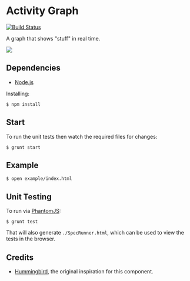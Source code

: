 # Activity Graph

[![Build Status](https://travis-ci.org/tanem/activity-graph.png?branch=master)](https://travis-ci.org/tanem/activity-graph)

A graph that shows "stuff" in real time.

![](https://raw.github.com/tanem/activity-graph/master/screenshot.png)

## Dependencies

 * [Node.js](http://nodejs.org/)
 
Installing:

    $ npm install

## Start

To run the unit tests then watch the required files for changes:

    $ grunt start

## Example

    $ open example/index.html

## Unit Testing

To run via [PhantomJS](http://phantomjs.org/):

    $ grunt test

That will also generate `./SpecRunner.html`, which can be used to view the tests in the browser.

## Credits

 * [Hummingbird](http://hummingbirdstats.com/), the original inspiration for this component.
